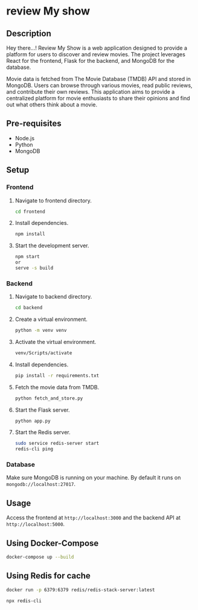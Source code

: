# review My show

## Description

Hey there...! Review My Show is a web application designed to provide a platform for users to discover and review movies. The project leverages React for the frontend, Flask for the backend, and MongoDB for the database.

Movie data is fetched from The Movie Database (TMDB) API and stored in MongoDB. Users can browse through various movies, read public reviews, and contribute their own reviews. This application aims to provide a centralized platform for movie enthusiasts to share their opinions and find out what others think about a movie.

## Pre-requisites

- Node.js
- Python
- MongoDB

## Setup

### Frontend

1. Navigate to frontend directory.

    ```bash
    cd frontend
    ```

2. Install dependencies.

    ```bash
    npm install
    ```

3. Start the development server.

    ```bash
    npm start 
    or 
    serve -s build
    ```

### Backend

1. Navigate to backend directory.

    ```bash
    cd backend
    ```

2. Create a virtual environment.

    ```bash
    python -m venv venv
    ```

3. Activate the virtual environment.

      ```bash
      venv/Scripts/activate
      ```

4. Install dependencies.

    ```bash
    pip install -r requirements.txt
    ```
5. Fetch the movie data from TMDB.

    ```bash
    python fetch_and_store.py
    ```

6. Start the Flask server.

    ```bash
    python app.py
    ```

7. Start the Redis server.

    ```bash
    sudo service redis-server start
    redis-cli ping
    ```

### Database

Make sure MongoDB is running on your machine. By default it runs on `mongodb://localhost:27017`.

## Usage

Access the frontend at `http://localhost:3000` and the backend API at `http://localhost:5000`.

## Using Docker-Compose

```bash
docker-compose up --build
```


## Using Redis for cache
```bash
docker run -p 6379:6379 redis/redis-stack-server:latest
```

```bash
npx redis-cli
```